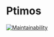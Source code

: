 # Ptimos

[![Maintainability](https://api.codeclimate.com/v1/badges/f536e09ea7ddbf40fb63/maintainability)](https://codeclimate.com/github/yohann-kevin/PtimosGame/maintainability)